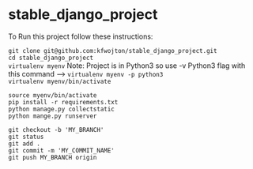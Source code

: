 # stable_django_project

To Run this project follow these instructions:  



`git clone git@github.com:kfwojton/stable_django_project.git`  
`cd stable_django_project`  
`virtualenv myenv` Note: Project is in Python3 so use -v Python3 flag with this command --> `virtualenv myenv -p python3`    
`virtualenv myenv/bin/activate`  

`source myenv/bin/activate`  
`pip install -r requirements.txt`    
`python manage.py collectstatic`    
`python mange.py runserver`
 
 
 
`git checkout -b 'MY_BRANCH'`   
`git status`   
`git add . `   
`git commit -m 'MY_COMMIT_NAME'`   
`git push MY_BRANCH origin `   
